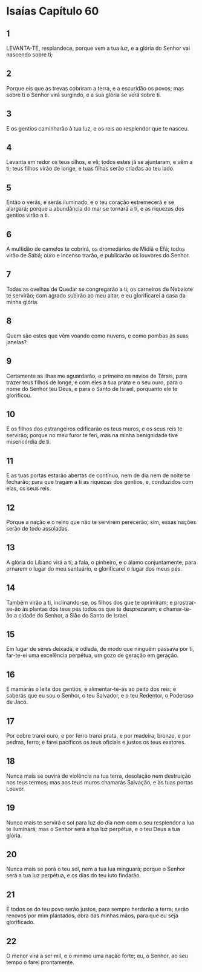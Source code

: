 # Isaías Capítulo 60

## 1
LEVANTA-TE, resplandece, porque vem a tua luz, e a glória do Senhor vai nascendo sobre ti;

## 2
Porque eis que as trevas cobriram a terra, e a escuridão os povos; mas sobre ti o Senhor virá surgindo, e a sua glória se verá sobre ti.

## 3
E os gentios caminharão à tua luz, e os reis ao resplendor que te nasceu.

## 4
Levanta em redor os teus olhos, e vê; todos estes já se ajuntaram, e vêm a ti; teus filhos virão de longe, e tuas filhas serão criadas ao teu lado.

## 5
Então o verás, e serás iluminado, e o teu coração estremecerá e se alargará; porque a abundância do mar se tornará a ti, e as riquezas dos gentios virão a ti.

## 6
A multidão de camelos te cobrirá, os dromedários de Midiã e Efá; todos virão de Sabá; ouro e incenso trarão, e publicarão os louvores do Senhor.

## 7
Todas as ovelhas de Quedar se congregarão a ti; os carneiros de Nebaiote te servirão; com agrado subirão ao meu altar, e eu glorificarei a casa da minha glória.

## 8
Quem são estes que vêm voando como nuvens, e como pombas às suas janelas?

## 9
Certamente as ilhas me aguardarão, e primeiro os navios de Társis, para trazer teus filhos de longe, e com eles a sua prata e o seu ouro, para o nome do Senhor teu Deus, e para o Santo de Israel, porquanto ele te glorificou.

## 10
E os filhos dos estrangeiros edificarão os teus muros, e os seus reis te servirão; porque no meu furor te feri, mas na minha benignidade tive misericórdia de ti.

## 11
E as tuas portas estarão abertas de contínuo, nem de dia nem de noite se fecharão; para que tragam a ti as riquezas dos gentios, e, conduzidos com elas, os seus reis.

## 12
Porque a nação e o reino que não te servirem perecerão; sim, essas nações serão de todo assoladas.

## 13
A glória do Líbano virá a ti; a faia, o pinheiro, e o álamo conjuntamente, para ornarem o lugar do meu santuário, e glorificarei o lugar dos meus pés.

## 14
Também virão a ti, inclinando-se, os filhos dos que te oprimiram; e prostrar-se-ão às plantas dos teus pés todos os que te desprezaram; e chamar-te-ão a cidade do Senhor, a Sião do Santo de Israel.

## 15
Em lugar de seres deixada, e odiada, de modo que ninguém passava por ti, far-te-ei uma excelência perpétua, um gozo de geração em geração.

## 16
E mamarás o leite dos gentios, e alimentar-te-ás ao peito dos reis; e saberás que eu sou o Senhor, o teu Salvador, e o teu Redentor, o Poderoso de Jacó.

## 17
Por cobre trarei ouro, e por ferro trarei prata, e por madeira, bronze, e por pedras, ferro; e farei pacíficos os teus oficiais e justos os teus exatores.

## 18
Nunca mais se ouvirá de violência na tua terra, desolação nem destruição nos teus termos; mas aos teus muros chamarás Salvação, e às tuas portas Louvor.

## 19
Nunca mais te servirá o sol para luz do dia nem com o seu resplendor a lua te iluminará; mas o Senhor será a tua luz perpétua, e o teu Deus a tua glória.

## 20
Nunca mais se porá o teu sol, nem a tua lua minguará; porque o Senhor será a tua luz perpétua, e os dias do teu luto findarão.

## 21
E todos os do teu povo serão justos, para sempre herdarão a terra; serão renovos por mim plantados, obra das minhas mãos, para que eu seja glorificado.

## 22
O menor virá a ser mil, e o mínimo uma nação forte; eu, o Senhor, ao seu tempo o farei prontamente.

